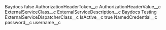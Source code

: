 <?xml version="1.0" encoding="UTF-8"?>
<CustomMetadata xmlns="http://soap.sforce.com/2006/04/metadata" xmlns:xsi="http://www.w3.org/2001/XMLSchema-instance" xmlns:xsd="http://www.w3.org/2001/XMLSchema">
    <label>Baydocs</label>
    <protected>false</protected>
    <values>
        <field>AuthorizationHeaderToken__c</field>
        <value xsi:nil="true"/>
    </values>
    <values>
        <field>AuthorizationHeaderValue__c</field>
        <value xsi:nil="true"/>
    </values>
    <values>
        <field>ExternalServiceClass__c</field>
        <value xsi:nil="true"/>
    </values>
    <values>
        <field>ExternalServiceDescription__c</field>
        <value xsi:type="xsd:string">Baydocs Testing</value>
    </values>
    <values>
        <field>ExternalServiceDispatcherClass__c</field>
        <value xsi:nil="true"/>
    </values>
    <values>
        <field>IsActive__c</field>
        <value xsi:type="xsd:boolean">true</value>
    </values>
    <values>
        <field>NamedCredential__c</field>
        <value xsi:nil="true"/>
    </values>
    <values>
        <field>password__c</field>
        <value xsi:nil="true"/>
    </values>
    <values>
        <field>username__c</field>
        <value xsi:nil="true"/>
    </values>
</CustomMetadata>
